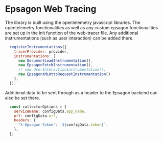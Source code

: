 # Epsagon Web Tracing

The library is built using the opentelemetry javascript libraries. The opentelemetry functionalities as well as any custom epsagon functionalities are set up in the init function of the web-tracer file. 
Any additional instrumentations (such as user interaction) can be added there. 

```js
  registerInstrumentations({
    tracerProvider: provider,
    instrumentations: [
      new DocumentLoadInstrumentation(),
      new EpsagonFetchInstrumentation(),
      // new UserInteractionInstrumentation(),
      new EpsagonXMLHttpRequestInstrumentation()
    ],
  });
```

Additional data to be sent through as a header to the Epsagon backend can also be set there.

```js
  const collectorOptions = {
    serviceName: configData.app_name,
    url: configData.url,
    headers: {
      "X-Epsagon-Token": `${configData.token}`,
    },
  };
```